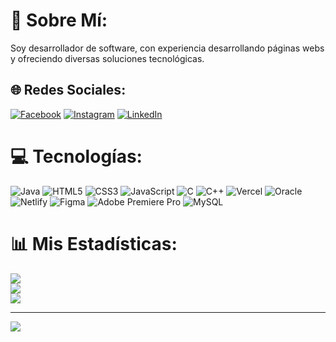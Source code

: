 # 💫 Sobre Mí:
Soy desarrollador de software, con experiencia desarrollando páginas webs y ofreciendo diversas soluciones tecnológicas.


## 🌐 Redes Sociales:
[![Facebook](https://img.shields.io/badge/Facebook-%231877F2.svg?logo=Facebook&logoColor=white)](https://www.facebook.com/yordan.brayhan/) [![Instagram](https://img.shields.io/badge/Instagram-%23E4405F.svg?logo=Instagram&logoColor=white)](https://www.instagram.com/yordan_brayhan/) [![LinkedIn](https://img.shields.io/badge/LinkedIn-%230077B5.svg?logo=linkedin&logoColor=white)](www.linkedin.com/in/yordan-bedon) 

# 💻 Tecnologías:
![Java](https://img.shields.io/badge/java-%23ED8B00.svg?style=for-the-badge&logo=openjdk&logoColor=white) ![HTML5](https://img.shields.io/badge/html5-%23E34F26.svg?style=for-the-badge&logo=html5&logoColor=white) ![CSS3](https://img.shields.io/badge/css3-%231572B6.svg?style=for-the-badge&logo=css3&logoColor=white) ![JavaScript](https://img.shields.io/badge/javascript-%23323330.svg?style=for-the-badge&logo=javascript&logoColor=%23F7DF1E) ![C](https://img.shields.io/badge/c-%2300599C.svg?style=for-the-badge&logo=c&logoColor=white) ![C++](https://img.shields.io/badge/c++-%2300599C.svg?style=for-the-badge&logo=c%2B%2B&logoColor=white) ![Vercel](https://img.shields.io/badge/vercel-%23000000.svg?style=for-the-badge&logo=vercel&logoColor=white) ![Oracle](https://img.shields.io/badge/Oracle-F80000?style=for-the-badge&logo=oracle&logoColor=white) ![Netlify](https://img.shields.io/badge/netlify-%23000000.svg?style=for-the-badge&logo=netlify&logoColor=#00C7B7) ![Figma](https://img.shields.io/badge/figma-%23F24E1E.svg?style=for-the-badge&logo=figma&logoColor=white) ![Adobe Premiere Pro](https://img.shields.io/badge/Adobe%20Premiere%20Pro-9999FF.svg?style=for-the-badge&logo=Adobe%20Premiere%20Pro&logoColor=white) ![MySQL](https://img.shields.io/badge/mysql-4479A1.svg?style=for-the-badge&logo=mysql&logoColor=white)

# 📊 Mis Estadísticas:
![](https://github-readme-stats.vercel.app/api?username=yordanbh&theme=shadow_red&hide_border=false&include_all_commits=false&count_private=false)<br/>
![](https://github-readme-streak-stats.herokuapp.com/?user=yordanbh&theme=shadow_red&hide_border=false)<br/>
![](https://github-readme-stats.vercel.app/api/top-langs/?username=yordanbh&theme=shadow_red&hide_border=false&include_all_commits=false&count_private=false&layout=compact)

---
[![](https://visitcount.itsvg.in/api?id=yordanbh&icon=2&color=0)](https://visitcount.itsvg.in)
